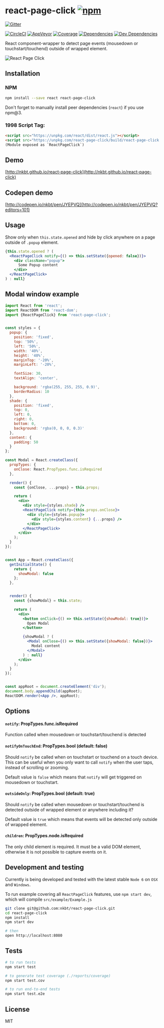 # react-page-click [![npm](https://img.shields.io/npm/v/react-page-click.svg?style=flat-square)](https://www.npmjs.com/package/react-page-click)

[![Gitter](https://img.shields.io/gitter/room/nkbt/help.svg?style=flat-square)](https://gitter.im/nkbt/help)

[![CircleCI](https://img.shields.io/circleci/project/nkbt/react-page-click.svg?style=flat-square&label=nix-build)](https://circleci.com/gh/nkbt/react-page-click)
[![AppVeyor](https://img.shields.io/appveyor/ci/nkbt/react-page-click.svg?style=flat-square&label=win-build)](https://ci.appveyor.com/project/nkbt/react-page-click)
[![Coverage](https://img.shields.io/codecov/c/github/nkbt/react-page-click.svg?style=flat-square)](https://codecov.io/github/nkbt/react-page-click?branch=master)
[![Dependencies](https://img.shields.io/david/nkbt/react-page-click.svg?style=flat-square)](https://david-dm.org/nkbt/react-page-click)
[![Dev Dependencies](https://img.shields.io/david/dev/nkbt/react-page-click.svg?style=flat-square)](https://david-dm.org/nkbt/react-page-click#info=devDependencies)

React component-wrapper to detect page events (mousedown or touchstart/touchend) outside of wrapped element.


![React Page Click](src/example/react-page-click.gif)


## Installation

### NPM
```sh
npm install --save react react-page-click
```

Don't forget to manually install peer dependencies (`react`) if you use npm@3.


### 1998 Script Tag:
```html
<script src="https://unpkg.com/react/dist/react.js"></script>
<script src="https://unpkg.com/react-page-click/build/react-page-click.js"></script>
(Module exposed as `ReactPageClick`)
```


## Demo

[http://nkbt.github.io/react-page-click](http://nkbt.github.io/react-page-click)

## Codepen demo

[http://codepen.io/nkbt/pen/JYEPVQ](http://codepen.io/nkbt/pen/JYEPVQ?editors=101)

## Usage

Show only when `this.state.opened` and hide by click anywhere on a page outside of `.popup` element.

```jsx
{this.state.opened ? (
  <ReactPageClick notify={() => this.setState({opened: false})}>
    <div className="popup">
      Some Popup content
    </div>
  </ReactPageClick>
) : null}
```


## Modal window example

```jsx
import React from 'react';
import ReactDOM from 'react-dom';
import {ReactPageClick} from 'react-page-click';


const styles = {
  popup: {
    position: 'fixed',
    top: '50%',
    left: '50%',
    width: '40%',
    height: '40%',
    marginTop: '-20%',
    marginLeft: '-20%',

    fontSize: 30,
    textAlign: 'center',

    background: 'rgba(255, 255, 255, 0.9)',
    borderRadius: 10
  },
  shade: {
    position: 'fixed',
    top: 0,
    left: 0,
    right: 0,
    bottom: 0,
    background: 'rgba(0, 0, 0, 0.3)'
  },
  content: {
    padding: 50
  }
};

const Modal = React.createClass({
  propTypes: {
    onClose: React.PropTypes.func.isRequired
  },

  render() {
    const {onClose, ...props} = this.props;

    return (
      <div>
        <div style={styles.shade} />
        <ReactPageClick notify={this.props.onClose}>
          <div style={styles.popup}>
            <div style={styles.content} {...props} />
          </div>
        </ReactPageClick>
      </div>
    );
  }
});


const App = React.createClass({
  getInitialState() {
    return {
      showModal: false
    };
  },


  render() {
    const {showModal} = this.state;

    return (
      <div>
        <button onClick={() => this.setState({showModal: true})}>
          Open Modal
        </button>

        {showModal ? (
          <Modal onClose={() => this.setState({showModal: false})}>
            Modal content
          </Modal>
        ) : null}
      </div>
    );
  }
});


const appRoot = document.createElement('div');
document.body.appendChild(appRoot);
ReactDOM.render(<App />, appRoot);
```

## Options


#### `notify`: PropTypes.func.isRequired

Function called when mousedown or touchstart/touchend is detected


#### `notifyOnTouchEnd`: PropTypes.bool (default: false)

Should `notify` be called when on touchstart or touchend on a touch device. This can be useful when
you only want to call `notify` when the user taps, instead of scrolling or zooming.

Default value is `false` which means that `notify` will get triggered on mousedown or touchstart.


#### `outsideOnly`: PropTypes.bool (default: true)

Should `notify` be called when mousedown or touchstart/touchend is detected outside of wrapped
element or anywhere including it?

Default value is `true` which means that events will be detected only outside of wrapped element.


#### `children`: PropTypes.node.isRequired

The only child element is required. It must be a valid DOM element, otherwise it is not possible to
capture events on it.


## Development and testing

Currently is being developed and tested with the latest stable `Node 6` on `OSX` and `Windows`.

To run example covering all `ReactPageClick` features, use `npm start dev`, which will compile `src/example/Example.js`

```bash
git clone git@github.com:nkbt/react-page-click.git
cd react-page-click
npm install
npm start dev

# then
open http://localhost:8080
```

## Tests

```bash
# to run tests
npm start test

# to generate test coverage (./reports/coverage)
npm start test.cov

# to run end-to-end tests
npm start test.e2e
```

## License

MIT
